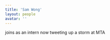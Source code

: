 ```yaml
---
title: 'Sam Wong'
layout: people
avatar: ''
---
```


joins as an intern now tweeting up a storm at MTA